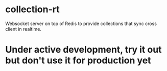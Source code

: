 collection-rt
=============

Websocket server on top of Redis to provide collections that sync cross client in realtime.

Under active development, try it out but don't use it for production yet
==============
